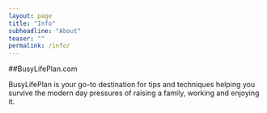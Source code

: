 ```yaml
---
layout: page
title: "Info"
subheadline: "About"
teaser: ""
permalink: /info/
---
```

##BusyLifePlan.com

BusyLifePlan is your go-to destination for tips and techniques helping you survive the modern day pressures of raising a family, working and enjoying it.